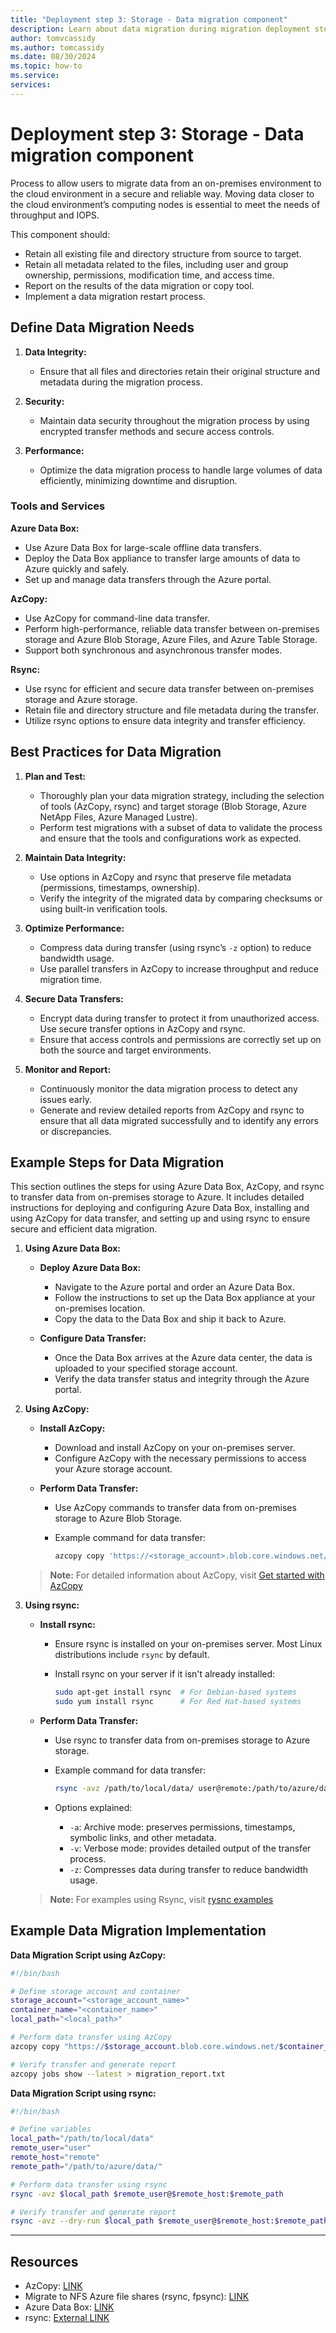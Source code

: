 ```yaml
---
title: "Deployment step 3: Storage - Data migration component"
description: Learn about data migration during migration deployment step three.
author: tomvcassidy
ms.author: tomcassidy
ms.date: 08/30/2024
ms.topic: how-to
ms.service: 
services: 
---
```


# Deployment step 3: Storage - Data migration component

Process to allow users to migrate data from an on-premises environment to the cloud environment in a secure and reliable way. Moving data closer to the cloud environment’s computing nodes is essential to meet the needs of throughput and IOPS.

This component should:

- Retain all existing file and directory structure from source to target.
- Retain all metadata related to the files, including user and group ownership, permissions, modification time, and access time.
- Report on the results of the data migration or copy tool.
- Implement a data migration restart process.

## Define Data Migration Needs

1. **Data Integrity:**
   - Ensure that all files and directories retain their original structure and metadata during the migration process.

2. **Security:**
   - Maintain data security throughout the migration process by using encrypted transfer methods and secure access controls.

3. **Performance:**
   - Optimize the data migration process to handle large volumes of data efficiently, minimizing downtime and disruption.

### Tools and Services

**Azure Data Box:**

- Use Azure Data Box for large-scale offline data transfers.
- Deploy the Data Box appliance to transfer large amounts of data to Azure quickly and safely.
- Set up and manage data transfers through the Azure portal.

**AzCopy:**

- Use AzCopy for command-line data transfer.
- Perform high-performance, reliable data transfer between on-premises storage and Azure Blob Storage, Azure Files, and Azure Table Storage.
- Support both synchronous and asynchronous transfer modes.

**Rsync:**

- Use rsync for efficient and secure data transfer between on-premises storage and Azure storage.
- Retain file and directory structure and file metadata during the transfer.
- Utilize rsync options to ensure data integrity and transfer efficiency.

## Best Practices for Data Migration

1. **Plan and Test:**
   - Thoroughly plan your data migration strategy, including the selection of tools (AzCopy, rsync) and target storage (Blob Storage, Azure NetApp Files, Azure Managed Lustre).
   - Perform test migrations with a subset of data to validate the process and ensure that the tools and configurations work as expected.

2. **Maintain Data Integrity:**
   - Use options in AzCopy and rsync that preserve file metadata (permissions, timestamps, ownership).
   - Verify the integrity of the migrated data by comparing checksums or using built-in verification tools.

3. **Optimize Performance:**
   - Compress data during transfer (using rsync’s `-z` option) to reduce bandwidth usage.
   - Use parallel transfers in AzCopy to increase throughput and reduce migration time.

4. **Secure Data Transfers:**
   - Encrypt data during transfer to protect it from unauthorized access. Use secure transfer options in AzCopy and rsync.
   - Ensure that access controls and permissions are correctly set up on both the source and target environments.

5. **Monitor and Report:**
   - Continuously monitor the data migration process to detect any issues early.
   - Generate and review detailed reports from AzCopy and rsync to ensure that all data migrated successfully and to identify any errors or discrepancies.

## Example Steps for Data Migration

This section outlines the steps for using Azure Data Box, AzCopy, and rsync to transfer data from on-premises storage to Azure. It includes detailed instructions for deploying and configuring Azure Data Box, installing and using AzCopy for data transfer, and setting up and using rsync to ensure secure and efficient data migration.

1. **Using Azure Data Box:**

   - **Deploy Azure Data Box:**
     - Navigate to the Azure portal and order an Azure Data Box.
     - Follow the instructions to set up the Data Box appliance at your on-premises location.
     - Copy the data to the Data Box and ship it back to Azure.

   - **Configure Data Transfer:**
     - Once the Data Box arrives at the Azure data center, the data is uploaded to your specified storage account.
     - Verify the data transfer status and integrity through the Azure portal.

2. **Using AzCopy:**

   - **Install AzCopy:**
     - Download and install AzCopy on your on-premises server.
     - Configure AzCopy with the necessary permissions to access your Azure storage account.

   - **Perform Data Transfer:**
     - Use AzCopy commands to transfer data from on-premises storage to Azure Blob Storage.
     - Example command for data transfer:

       ```bash
       azcopy copy 'https://<storage_account>.blob.core.windows.net/<container>/<path>' '<local_path>' --recursive
       ```

    > **Note:** For detailed information about AzCopy, visit [Get started with AzCopy](/azure/storage/common/storage-use-azcopy-v10)

3. **Using rsync:**

   - **Install rsync:**
     - Ensure rsync is installed on your on-premises server. Most Linux distributions include `rsync` by default.
     - Install rsync on your server if it isn't already installed:

       ```bash
       sudo apt-get install rsync  # For Debian-based systems
       sudo yum install rsync      # For Red Hat-based systems
       ```

   - **Perform Data Transfer:**
     - Use rsync to transfer data from on-premises storage to Azure storage.
     - Example command for data transfer:

       ```bash
       rsync -avz /path/to/local/data/ user@remote:/path/to/azure/data/
       ```

     - Options explained:
       - `-a`: Archive mode: preserves permissions, timestamps, symbolic links, and other metadata.
       - `-v`: Verbose mode: provides detailed output of the transfer process.
       - `-z`: Compresses data during transfer to reduce bandwidth usage.
    > **Note:** For examples using Rsync, visit [rysnc examples](https://rsync.samba.org/examples.html)

## Example Data Migration Implementation

**Data Migration Script using AzCopy:**

```bash
#!/bin/bash

# Define storage account and container
storage_account="<storage_account_name>"
container_name="<container_name>"
local_path="<local_path>"

# Perform data transfer using AzCopy
azcopy copy "https://$storage_account.blob.core.windows.net/$container_name" "$local_path" --recursive

# Verify transfer and generate report
azcopy jobs show --latest > migration_report.txt
```

**Data Migration Script using rsync:**

```bash
#!/bin/bash

# Define variables
local_path="/path/to/local/data"
remote_user="user"
remote_host="remote"
remote_path="/path/to/azure/data/"

# Perform data transfer using rsync
rsync -avz $local_path $remote_user@$remote_host:$remote_path

# Verify transfer and generate report
rsync -avz --dry-run $local_path $remote_user@$remote_host:$remote_path > migration_report.txt
```

---

## Resources

- AzCopy: [LINK](/azure/storage/common/storage-use-azcopy-v10)
- Migrate to NFS Azure file shares (rsync, fpsync): [LINK](/azure/storage/files/storage-files-migration-nfs?tabs=ubuntu)
- Azure Data Box: [LINK](/azure/databox/)
- rsync: [External LINK](https://rsync.samba.org/)
